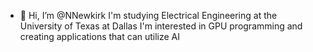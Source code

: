 - 👋 Hi, I’m @NNewkirk
I'm studying Electrical Engineering at the University of Texas at Dallas
I'm interested in GPU programming and creating applications that can utilize AI

<!---
NNewkirk/NNewkirk is a ✨ special ✨ repository because its `README.md` (this file) appears on your GitHub profile.
You can click the Preview link to take a look at your changes.
--->
